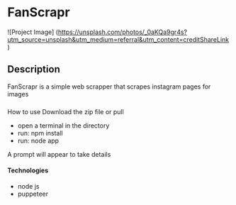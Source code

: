 # FanScrapr

![Project Image]
(https://unsplash.com/photos/_0aKQa9gr4s?utm_source=unsplash&utm_medium=referral&utm_content=creditShareLink)


## Description
  FanScrapr is a simple web scrapper that scrapes instagram pages for images



### 
  How to use
    Download the zip file or pull
  - open a terminal in the directory 
  - run: npm install 
  - run: node app 

  A prompt will appear to take details 



#### Technologies
- node js
- puppeteer

